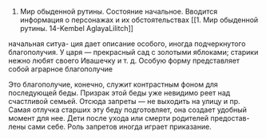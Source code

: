 1. Мир обыденной рутины. Состояние начальное. Вводится информация о персонажах и их обстоятельствах
[[1. Мир обыденной рутины. 14-Kembel AglayaLilitch]]

начальная ситуа-
ция дает описание особого, иногда подчеркнутого благополучия.
У царя — прекрасный сад с золотыми яблоками; старики нежно
любят своего Ивашечку и т. д. Особую форму представляет собой
аграрное благополучие

Это благополучие, конечно, служит контрастным фоном
для последующей беды. Призрак этой беды уже невидимо реет над
счастливой семьей. Отсюда запреты — не выходить на улицу и пр.
Самая отлучка старших эту беду подготовляет, она создает удобный
момент для нее. Дети после ухода или смерти родителей предостав-
лены сами себе. Роль запретов иногда играет приказание. 
